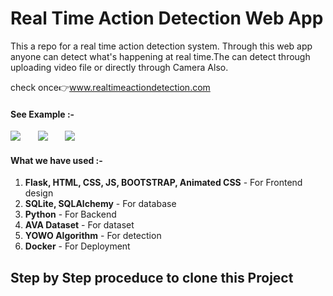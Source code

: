 # Real Time Action Detection Web App
<p>This a repo for a real time action detection system. Through this web app anyone can detect what's happening at real time.The can detect through uploading video file or directly through Camera Also.</p>
check once👉<a href="https://www.linkedin.com/in/himanshu-prajapati-331586207/" target="_blanck">www.realtimeactiondetection.com</a>

#### See Example :- 
<div>
  <img src='/examples/ava1.gif'>&nbsp; &nbsp; &nbsp;&nbsp;
  <img src='/examples/ava3.gif'>&nbsp; &nbsp; &nbsp;&nbsp;
  <img src='/examples/ava4.gif'>
</div>

#### What we have used :-
<ol>
  <li><b>Flask, HTML, CSS, JS, BOOTSTRAP, Animated CSS</b> - For Frontend design</li>
  <li><b>SQLite, SQLAlchemy</b> - For database</li>
  <li><b>Python</b> - For Backend</li>
  <li><b>AVA Dataset</b> -  For dataset</li>
  <li><b>YOWO Algorithm</b> - For detection</li>
  <li><b>Docker</b> - For Deployment</li>
</ol>

## Step by Step proceduce to clone this Project
